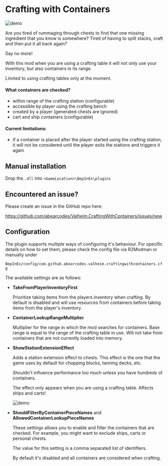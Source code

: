 ﻿
# Crafting with Containers

![demo](https://i.imgur.com/o2P8aT2.png)

Are you tired of rummaging through chests to find that one missing ingredient that you know
is somewhere? Tired of having to split stacks, craft and then put it all back again? 

Say no more!

With this mod when you are using a crafting table it will not only use your inventory, 
but also containers in its range.  

Limited to using crafting tables only at the moment. 

#### What containers are checked?
- within range of the crafting station (configurable)
- accessible by player using the crafting bench
- created by a player (generated chests are ignored)
- cart and ship containers (configurable)

#### Current limitations:
- if a container is placed after the player started using the crafting station, 
  it will not be considered until the player exits the stations and triggers it again
  
## Manual installation

Drop the `.dll` into `<GameLocation>\BepInEx\plugins`

## Encountered an issue?

Please create an issue in the GitHub repo here:

https://github.com/abearcodes/Valheim.CraftingWithContainers/issues/new

## Configuration

The plugin supports multiple ways of configuring it's behaviour. 
For specific details on how to set them, please check the config file
via R2Modman or manually under 

`BepInEx/config/com.github.abearcodes.valheim.craftingwithcontainers.cfg` 

The available settings are as follows:

- **TakeFromPlayerInventoryFirst**

  Prioritize taking items from the players inventory when crafting. 
  By default is disabled and will use resources from containers before
  taking items from the player's inventory. 

- **ContainerLookupRangeMultiplier**

  Multiplier for the range in which the mod searches for containers.
  Base range is equal to the range of the crafting table in use.
  Will not take from containers that are not currently loaded into memory.
     
- **ShowStationExtensionEffect**

  Adds a station extension effect to chests. This effect is the one that
  the game uses by default for chopping blocks, tanning decks, etc.
  
  Shouldn't influence performance too much unless you have hundreds of containers.
  
  The effect only appears when you are using a crafting table. Affects ships and carts!
  
  ![demo](https://i.imgur.com/O8AGTgH.png)
      
 
 - **ShouldFilterByContainerPieceNames** and **AllowedContainerLookupPieceNames**
 
    These settings allows you to enable and filter the containers that are checked.
    For example, you might want to exclude ships, carts or personal chests.
    
    The value for this setting is a comma separated list of identifiers.     
     
    By default it's disabled and all containers are considered when crafting. 
 